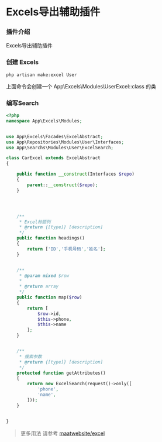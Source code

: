 # Excels导出辅助插件

### 插件介绍

Excels导出辅助插件

### 创建 Excels
```
php artisan make:excel User
```

上面命令会创建一个 App\Excels\Modules\UserExcel::class 的类

### 编写Search

```php
<?php
namespace App\Excels\Modules;


use App\Excels\Facades\ExcelAbstract;
use App\Repositories\Modules\User\Interfaces;
use App\Searchs\Modules\User\ExcelSearch;

class CarExcel extends ExcelAbstract
{

    public function __construct(Interfaces $repo)
    {
        parent::__construct($repo);
    }




    /**
     * Excel标题列
     * @return {[type]} [description]
     */
    public function headings()
    {
        return ['ID','手机号码','姓名'];
    }


    /**
     * @param mixed $row
     *
     * @return array
     */
    public function map($row)
    {
        return [
            $row->id,
            $this->phone,
            $this->name
        ];
    }


    /**
     * 搜索参数
     * @return {[type]} [description]
     */
    protected function getAttributes()
    {
        return new ExcelSearch(request()->only([
            'phone',
            'name',
        ]));
    }


}
```

> 更多用法 请参考 [maatwebsite/excel](https://github.com/Maatwebsite/Laravel-Excel)
